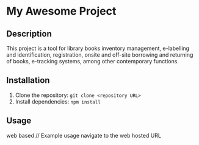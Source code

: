 # My Awesome Project

## Description
This project is a tool for library books inventory management, e-labelling and identification, registration, onsite and off-site borrowing and returning of books, e-tracking systems, among other contemporary functions.

## Installation
1. Clone the repository: `git clone <repository URL>`
2. Install dependencies: `npm install`

## Usage
web based
// Example usage
navigate to the web hosted URL